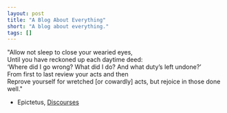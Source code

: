 ```yaml
---
layout: post
title: "A Blog About Everything"
short: "A blog about everything."
tags: []
---
```


"Allow not sleep to close your wearied eyes,  
Until you have reckoned up each daytime deed:  
‘Where did I go wrong? What did I do? And what duty’s left undone?’  
From first to last review your acts and then  
Reprove yourself for wretched [or cowardly] acts, but rejoice in those done well."  

- Epictetus, [Discourses](http://www.perseus.tufts.edu/hopper/text?doc=Perseus%3Atext%3A1999.01.0236%3Atext%3Ddisc%3Abook%3D3%3Achapter%3D10)




